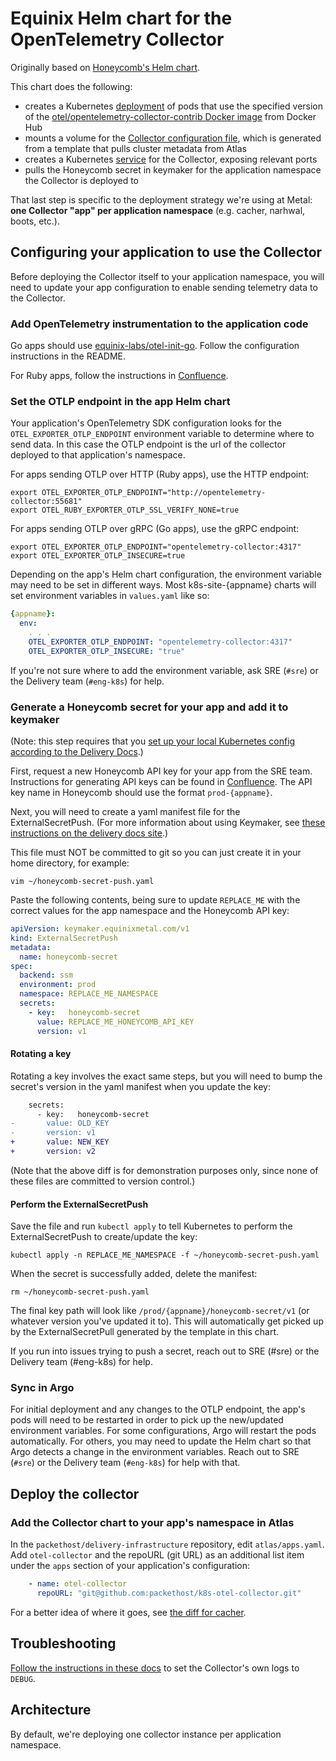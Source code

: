 # Equinix Helm chart for the OpenTelemetry Collector

Originally based on [Honeycomb's Helm chart](https://github.com/honeycombio/helm-charts/tree/main/charts/opentelemetry-collector).

This chart does the following:

- creates a Kubernetes [deployment](templates/deployment.yaml) of pods that use the specified version of the
  [otel/opentelemetry-collector-contrib Docker image](https://hub.docker.com/r/otel/opentelemetry-collector-contrib) from Docker Hub
- mounts a volume for the [Collector configuration file](templates/opentelemetry-collector-config.yaml), which is generated from a template that pulls cluster metadata from Atlas
- creates a Kubernetes [service](templates/service.yaml) for the Collector, exposing relevant ports
- pulls the Honeycomb secret in keymaker for the application namespace the Collector is deployed to

That last step is specific to the deployment strategy we're using at Metal:
**one Collector "app" per application namespace** (e.g. cacher, narhwal, boots, etc.).

## Configuring your application to use the Collector

Before deploying the Collector itself to your application namespace, you will need to update your app configuration to enable sending telemetry data to the Collector.

### Add OpenTelemetry instrumentation to the application code

Go apps should use [equinix-labs/otel-init-go](https://github.com/equinix-labs/otel-init-go).
Follow the configuration instructions in the README.

For Ruby apps, follow the instructions in [Confluence](https://packet.atlassian.net/l/c/XBP11Ef4).

### Set the OTLP endpoint in the app Helm chart

Your application's OpenTelemetry SDK configuration looks for the `OTEL_EXPORTER_OTLP_ENDPOINT` environment variable to determine where to send data.
In this case the OTLP endpoint is the url of the collector deployed to that application's namespace.

For apps sending OTLP over HTTP (Ruby apps), use the HTTP endpoint:

```shell
export OTEL_EXPORTER_OTLP_ENDPOINT="http://opentelemetry-collector:55681"
export OTEL_RUBY_EXPORTER_OTLP_SSL_VERIFY_NONE=true
```

For apps sending OTLP over gRPC (Go apps), use the gRPC endpoint:

```shell
export OTEL_EXPORTER_OTLP_ENDPOINT="opentelemetry-collector:4317"
export OTEL_EXPORTER_OTLP_INSECURE=true
```

Depending on the app's Helm chart configuration, the environment variable may need to be set in different ways.
Most k8s-site-{appname} charts will set environment variables in `values.yaml` like so:

```yaml
{appname}:
  env:
    . . .
    OTEL_EXPORTER_OTLP_ENDPOINT: "opentelemetry-collector:4317"
    OTEL_EXPORTER_OTLP_INSECURE: "true"
```

If you're not sure where to add the environment variable, ask SRE (`#sre`) or the Delivery team (`#eng-k8s`) for help.

### Generate a Honeycomb secret for your app and add it to keymaker

(Note: this step requires that you [set up your local Kubernetes config according to the Delivery Docs](https://delivery-docs.metalkube.net/training_and_guides/kubectl/#import-kube-configs).)

First, request a new Honeycomb API key for your app from the SRE team.
Instructions for generating API keys can be found in [Confluence](https://packet.atlassian.net/wiki/spaces/SWE/pages/2838986842/Honeycomb+Configuration).
The API key name in Honeycomb should use the format `prod-{appname}`.

Next, you will need to create a yaml manifest file for the ExternalSecretPush.
(For more information about using Keymaker, see [these instructions on the delivery docs site](https://delivery-docs.metalkube.net/core_services/keymaker/?h=keymaker#add-secret-to-secret-store).)

This file must NOT be committed to git so you can just create it in your home directory, for example:

```shell
vim ~/honeycomb-secret-push.yaml
```

Paste the following contents, being sure to update `REPLACE_ME` with the correct values for the app namespace and the Honeycomb API key:

```yaml
apiVersion: keymaker.equinixmetal.com/v1
kind: ExternalSecretPush
metadata:
  name: honeycomb-secret
spec:
  backend: ssm
  environment: prod
  namespace: REPLACE_ME_NAMESPACE
  secrets:
    - key:   honeycomb-secret
      value: REPLACE_ME_HONEYCOMB_API_KEY
      version: v1
```

#### Rotating a key

Rotating a key involves the exact same steps, but you will need to bump the secret's version in the yaml manifest when you update the key:

```diff
    secrets:
      - key:   honeycomb-secret
-       value: OLD_KEY
-       version: v1
+       value: NEW_KEY
+       version: v2
```

(Note that the above diff is for demonstration purposes only, since none of these files are committed to version control.)

#### Perform the ExternalSecretPush

Save the file and run `kubectl apply` to tell Kubernetes to perform the ExternalSecretPush to create/update the key:

```shell
kubectl apply -n REPLACE_ME_NAMESPACE -f ~/honeycomb-secret-push.yaml
```

When the secret is successfully added, delete the manifest:

```shell
rm ~/honeycomb-secret-push.yaml
```

The final key path will look like `/prod/{appname}/honeycomb-secret/v1` (or whatever version you've updated it to).
This will automatically get picked up by the ExternalSecretPull generated by the template in this chart.

If you run into issues trying to push a secret, reach out to SRE (#sre) or the Delivery team (#eng-k8s) for help.

### Sync in Argo

For initial deployment and any changes to the OTLP endpoint, the app's pods will need to be restarted in order to pick up the new/updated environment variables.
For some configurations, Argo will restart the pods automatically.
For others, you may need to update the Helm chart so that Argo detects a change in the environment variables.
Reach out to SRE (`#sre`) or the Delivery team (`#eng-k8s`) for help with that.

## Deploy the collector

### Add the Collector chart to your app's namespace in Atlas

In the `packethost/delivery-infrastructure` repository, edit `atlas/apps.yaml`.
Add `otel-collector` and the repoURL (git URL) as an additional list item under the `apps` section of your application's configuration:

```yaml
    - name: otel-collector
      repoURL: "git@github.com:packethost/k8s-otel-collector.git"
```

For a better idea of where it goes, see
[the diff for cacher](https://github.com/packethost/delivery-infrastructure/pull/1773/commits/06a8b3f9c8ddd37b7068d38f6aef055e985a09b9).

## Troubleshooting

[Follow the instructions in these docs](https://github.com/open-telemetry/opentelemetry-collector/blob/main/docs/troubleshooting.md)
to set the Collector's own logs to `DEBUG`.

## Architecture

By default, we're deploying one collector instance per application namespace.
